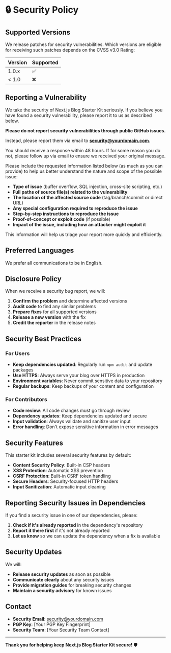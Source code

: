 # 🔒 Security Policy

## Supported Versions

We release patches for security vulnerabilities. Which versions are eligible for receiving such patches depends on the CVSS v3.0 Rating:

| Version | Supported          |
| ------- | ------------------ |
| 1.0.x   | :white_check_mark: |
| < 1.0   | :x:                |

## Reporting a Vulnerability

We take the security of Next.js Blog Starter Kit seriously. If you believe you have found a security vulnerability, please report it to us as described below.

**Please do not report security vulnerabilities through public GitHub issues.**

Instead, please report them via email to **security@yourdomain.com**.

You should receive a response within 48 hours. If for some reason you do not, please follow up via email to ensure we received your original message.

Please include the requested information listed below (as much as you can provide) to help us better understand the nature and scope of the possible issue:

- **Type of issue** (buffer overflow, SQL injection, cross-site scripting, etc.)
- **Full paths of source file(s) related to the vulnerability**
- **The location of the affected source code** (tag/branch/commit or direct URL)
- **Any special configuration required to reproduce the issue**
- **Step-by-step instructions to reproduce the issue**
- **Proof-of-concept or exploit code** (if possible)
- **Impact of the issue, including how an attacker might exploit it**

This information will help us triage your report more quickly and efficiently.

## Preferred Languages

We prefer all communications to be in English.

## Disclosure Policy

When we receive a security bug report, we will:

1. **Confirm the problem** and determine affected versions
2. **Audit code** to find any similar problems
3. **Prepare fixes** for all supported versions
4. **Release a new version** with the fix
5. **Credit the reporter** in the release notes

## Security Best Practices

### For Users

- **Keep dependencies updated**: Regularly run `npm audit` and update packages
- **Use HTTPS**: Always serve your blog over HTTPS in production
- **Environment variables**: Never commit sensitive data to your repository
- **Regular backups**: Keep backups of your content and configuration

### For Contributors

- **Code review**: All code changes must go through review
- **Dependency updates**: Keep dependencies updated and secure
- **Input validation**: Always validate and sanitize user input
- **Error handling**: Don't expose sensitive information in error messages

## Security Features

This starter kit includes several security features by default:

- **Content Security Policy**: Built-in CSP headers
- **XSS Protection**: Automatic XSS prevention
- **CSRF Protection**: Built-in CSRF token handling
- **Secure Headers**: Security-focused HTTP headers
- **Input Sanitization**: Automatic input cleaning

## Reporting Security Issues in Dependencies

If you find a security issue in one of our dependencies, please:

1. **Check if it's already reported** in the dependency's repository
2. **Report it there first** if it's not already reported
3. **Let us know** so we can update the dependency when a fix is available

## Security Updates

We will:

- **Release security updates** as soon as possible
- **Communicate clearly** about any security issues
- **Provide migration guides** for breaking security changes
- **Maintain a security advisory** for known issues

## Contact

- **Security Email**: security@yourdomain.com
- **PGP Key**: [Your PGP Key Fingerprint]
- **Security Team**: [Your Security Team Contact]

---

**Thank you for helping keep Next.js Blog Starter Kit secure!** 🛡️
